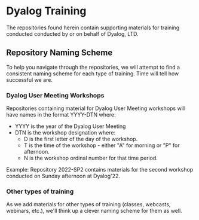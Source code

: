 # Dyalog Training
The repositories found herein contain supporting materials for training conducted conducted by or on behalf of Dyalog, LTD.

## Repository Naming Scheme
To help you navigate through the repositories, we will attempt to find a consistent naming scheme for each type of training. Time will tell how successful we are. 

### Dyalog User Meeting Workshops
Repositories containing material for Dyalog User Meeting workshops will have names in the format YYYY-DTN where:

* YYYY is the year of the Dyalog User Meeting
* DTN is the workshop designation where:
    * D is the first letter of the day of the workshop.  
    * T is the time of the workshop - either "A" for morning or "P" for afternoon.
    * N is the workshop ordinal number for that time period. 
    
Example: Repository 2022-SP2 contains materials for the second workshop conducted on Sunday afternoon at Dyalog'22.

### Other types of training
As we add materials for other types of training (classes, webcasts, webinars, etc.), we'll think up a clever naming scheme for them as well.
